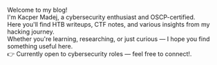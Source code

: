 Welcome to my blog!  
I'm Kacper Madej, a cybersecurity enthusiast and OSCP-certified.  
Here you'll find HTB writeups, CTF notes, and various insights from my hacking journey.  
Whether you're learning, researching, or just curious — I hope you find something useful here.  
👉 Currently open to cybersecurity roles — feel free to connect!.  
